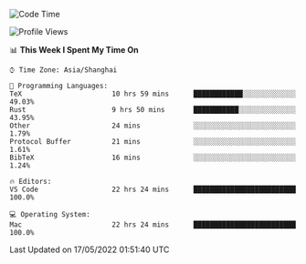 <!--START_SECTION:waka-->
![Code Time](http://img.shields.io/badge/Code%20Time-1%2C318%20hrs%2020%20mins-blue)

![Profile Views](http://img.shields.io/badge/Profile%20Views-125-blue)

📊 **This Week I Spent My Time On** 

```text
⌚︎ Time Zone: Asia/Shanghai

💬 Programming Languages: 
TeX                      10 hrs 59 mins      ████████████░░░░░░░░░░░░░   49.03% 
Rust                     9 hrs 50 mins       ███████████░░░░░░░░░░░░░░   43.95% 
Other                    24 mins             ░░░░░░░░░░░░░░░░░░░░░░░░░   1.79% 
Protocol Buffer          21 mins             ░░░░░░░░░░░░░░░░░░░░░░░░░   1.61% 
BibTeX                   16 mins             ░░░░░░░░░░░░░░░░░░░░░░░░░   1.24%

🔥 Editors: 
VS Code                  22 hrs 24 mins      █████████████████████████   100.0%

💻 Operating System: 
Mac                      22 hrs 24 mins      █████████████████████████   100.0%

```


 Last Updated on 17/05/2022 01:51:40 UTC
<!--END_SECTION:waka-->
